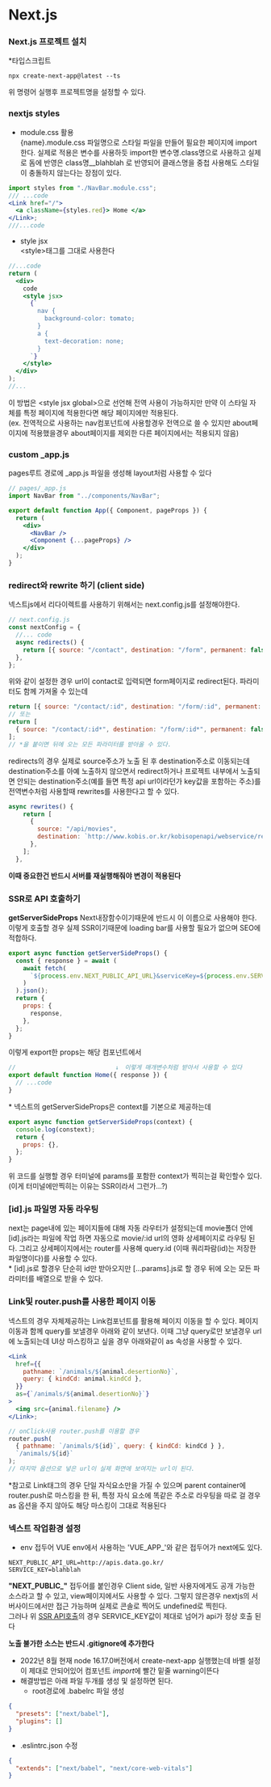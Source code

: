 # Next.js

### Next.js 프로젝트 설치

\*타입스크립트

```shell
npx create-next-app@latest --ts
```

위 명령어 실행후 프로젝트명을 설정할 수 있다.

### nextjs styles

- module.css 활용\
  {name}.module.css 파일명으로 스타일 파일을 만들어 필요한 페이지에 import한다.
  실제로 적용은 변수를 사용하듯 import한 변수명.class명으로 사용하고 실제로 돔에 반영은 class명\_\_blahblah 로 반영되어 클래스명을 중첩 사용해도 스타일이 충돌하지 않는다는 장점이 있다.

```jsx
import styles from "./NavBar.module.css";
/// ...code
<Link href="/">
  <a className={styles.red}> Home </a>
</Link>;
///...code
```

- style jsx\
  \<style>태그를 그대로 사용한다

```jsx
//...code
return (
  <div>
    code
    <style jsx>
      {`
        nav {
          background-color: tomato;
        }
        a {
          text-decoration: none;
        }
      `}
    </style>
  </div>
);
//...
```

이 방법은 \<style jsx global>으로 선언해 전역 사용이 가능하지만 만약 이 스타일 자체를 특정 페이지에 적용한다면 해당 페이지에만 적용된다.\
(ex. 전역적으로 사용하는 nav컴포넌트에 사용할경우 전역으로 쓸 수 있지만 about페이지에 적용했을경우 about페이지를 제외한 다른 페이지에서는 적용되지 않음)

### custom \_app.js

pages루트 경로에 \_app.js 파일을 생성해 layout처럼 사용할 수 있다

```jsx
// pages/_app.js
import NavBar from "../components/NavBar";

export default function App({ Component, pageProps }) {
  return (
    <div>
      <NavBar />
      <Component {...pageProps} />
    </div>
  );
}
```

### redirect와 rewrite 하기 (client side)

넥스트js에서 리다이렉트를 사용하기 위해서는 next.config.js를 설정해야한다.

```js
// next.config.js
const nextConfig = {
  //... code
  async redirects() {
    return [{ source: "/contact", destination: "/form", permanent: false }];
  },
};
```

위와 같이 설정한 경우 url이 contact로 입력되면 form페이지로 redirect된다.
파라미터도 함께 가져올 수 있는데

```js
return [{ source: "/contact/:id", destination: "/form/:id", permanent: false }];
// 또는
return [
  { source: "/contact/:id*", destination: "/form/:id*", permanent: false },
];
// *을 붙이면 뒤에 오는 모든 파라미터를 받아올 수 있다.
```

redirects의 경우 실제로 source주소가 노출 된 후 destination주소로 이동되는데 destination주소를 아예 노출하지 않으면서 redirect하거나 프로젝트 내부에서 노출되면 안되는 destination주소(예를 들면 특정 api url이라던가 key값을 포함하는 주소)를 전역변수처럼 사용할때 rewrites를 사용한다고 할 수 있다.

```jsx
async rewrites() {
    return [
      {
        source: "/api/movies",
        destination: `http://www.kobis.or.kr/kobisopenapi/webservice/rest/boxoffice/searchDailyBoxOfficeList.json?key=${process.env.API_KEY}&targetDt=20220825`,
      },
    ];
  },
```

**이때 중요한건 반드시 서버를 재실행해줘야 변경이 적용된다**

### SSR로 API 호출하기

**getServerSideProps** Next내장함수이기때문에 반드시 이 이름으로 사용해야 한다.
이렇게 호출할 경우 실제 SSR이기때문에 loading bar를 사용할 필요가 없으며 SEO에 적합하다.

```jsx
export async function getServerSideProps() {
  const { response } = await (
    await fetch(
      `${process.env.NEXT_PUBLIC_API_URL}&serviceKey=${process.env.SERVICE_KEY}`
    )
  ).json();
  return {
    props: {
      response,
    },
  };
}
```

이렇게 export한 props는 해당 컴포넌트에서

```jsx
// 　　　　　　　　　　　　　　　　↓　이렇게 매개변수처럼 받아서 사용할 수 있다
export default function Home({ response }) {
  // ...code
}
```

\* 넥스트의 getServerSideProps은 context를 기본으로 제공하는데

```jsx
export async function getServerSideProps(context) {
  console.log(constext);
  return {
    props: {},
  };
}
```

위 코드를 실행할 경우 터미널에 params를 포함한 context가 찍히는걸 확인할수 있다.
(이게 터미널에만찍히는 이유는 SSR이라서 그런가...?)

### [id].js 파일명 자동 라우팅

next는 page내에 있는 페이지들에 대해 자동 라우터가 설정되는데 movie폴더 안에 [id].js라는 파일에 작업 하면 자동으로 movie/:id url의 영화 상세페이지로 라우팅 된다. 그리고 상세페이지에서는 router를 사용해 query.id (이때 쿼리파람(id)는 저장한 파일명이다)를 사용할 수 있다.\
 \* [id].js로 할경우 단순히 id만 받아오지만 [...params].js로 할 경우 뒤에 오는 모든 파라미터를 배열으로 받을 수 있다.

### Link및 router.push를 사용한 페이지 이동

넥스트의 경우 자체제공하는 Link컴포넌트를 활용해 페이지 이동을 할 수 있다. 페이지 이동과 함께 query를 보낼경우 아래와 같이 보낸다. 이때 그냥 query로만 보낼경우 url에 노출되는데 UI상 마스킹하고 싶을 경우 아래와같이 as 속성을 사용할 수 있다.

```jsx
<Link
  href={{
    pathname: `/animals/${animal.desertionNo}`,
    query: { kindCd: animal.kindCd },
  }}
  as={`/animals/${animal.desertionNo}`}
>
  <img src={animal.filename} />
</Link>;

// onClick사용 router.push를 이용할 경우
router.push(
  { pathname: `/animals/${id}`, query: { kindCd: kindCd } },
  `/animals/${id}`
);
// 마지막 옵션으로 넣은 url이 실제 화면에 보여지는 url이 된다.
```

\*참고로 Link태그의 경우 단일 자식요소만을 가질 수 있으며 parent container에 router.push로 마스킹을 한 뒤, 특정 자식 요소에 똑같은 주소로 라우팅을 따로 걸 경우 as 옵션을 주지 않아도 해당 마스킹이 그대로 적용된다

### 넥스트 작업환경 설정

- env 접두어
  VUE env에서 사용하는 'VUE_APP\_'와 같은 접두어가 next에도 있다.

```
NEXT_PUBLIC_API_URL=http://apis.data.go.kr/
SERVICE_KEY=blahblah
```

**\"NEXT_PUBLIC\_\"** 접두어를 붙인경우 Client side, 일반 사용자에게도 공개 가능한 소스라고 할 수 있고, view페이지에서도 사용할 수 있다. 그렇지 않은경우 nextjs의 서버사이드에서만 접근 가능하며 실제로 콘솔로 찍어도 undefined로 찍힌다. \
그러나 위 [SSR API호출](#yb-header-SSR로-API-호출하기)의 경우 SERVICE_KEY값이 제대로 넘어가 api가 정상 호출 된다

**노출 불가한 소스는 반드시 .gitignore에 추가한다**

- 2022년 8월 현재 node 16.17.0버전에서 create-next-app 실행했는데 바벨 설정이 제대로 안되어있어 컴포넌트 *import*에 빨간 밑줄 warning이뜬다
- 해결방법은 아래 파일 두개를 생성 및 설정하면 된다.
  - root경로에 .babelrc 파일 생성

```json
{
  "presets": ["next/babel"],
  "plugins": []
}
```

- .eslintrc.json 수정

```json
{
  "extends": ["next/babel", "next/core-web-vitals"]
}
```
